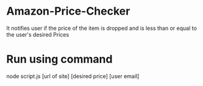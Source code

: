 # Amazon-Price-Checker
 It notifies user if the price of the item is dropped and is less than or equal to the user's desired Prices
 
 # Run using command
 node script.js [url of site] [desired price] [user email]
